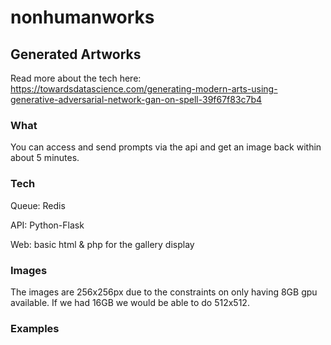 # nonhumanworks

## Generated Artworks

Read more about the tech here: https://towardsdatascience.com/generating-modern-arts-using-generative-adversarial-network-gan-on-spell-39f67f83c7b4

### What

You can access and send prompts via the api and get an image back within about 5 minutes.

### Tech

Queue: Redis

API: Python-Flask

Web: basic html & php for the gallery display

### Images

The images are 256x256px due to the constraints on only having 8GB gpu available. If we had 16GB we would be able to do 512x512.

### Examples


